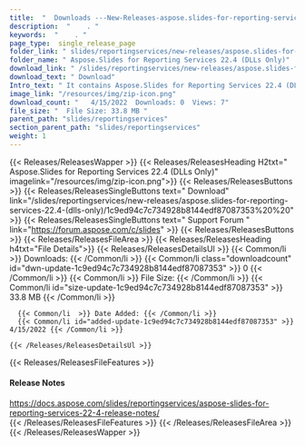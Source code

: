 ```yaml
---
title:  "  Downloads ---New-Releases-aspose.slides-for-reporting-services-22.4-(dlls-only) . " 
description:  "    . " 
keywords:  "    . " 
page_type:  single_release_page
folder_link: " slides/reportingservices/new-releases/aspose.slides-for-reporting-services-22.4-(dlls-only)/"
folder_name: " Aspose.Slides for Reporting Services 22.4 (DLLs Only)"
download_link: " /slides/reportingservices/new-releases/aspose.slides-for-reporting-services-22.4-(dlls-only)/1c9ed94c7c734928b8144edf87087353"
download_text: " Download"
Intro_text: " It contains Aspose.Slides for Reporting Services 22.4 (DLLs Only) release."
image_link: "/resources/img/zip-icon.png"
download_count: "   4/15/2022  Downloads: 0  Views: 7"
file_size: "  File Size: 33.8 MB "
parent_path: "slides/reportingservices"
section_parent_path: "slides/reportingservices"
weight: 1 
---
```


{{< Releases/ReleasesWapper >}}
  {{< Releases/ReleasesHeading H2txt=" Aspose.Slides for Reporting Services 22.4 (DLLs Only)" imagelink="/resources/img/zip-icon.png">}}
  {{< Releases/ReleasesButtons >}}
    {{< Releases/ReleasesSingleButtons text=" Download" link="/slides/reportingservices/new-releases/aspose.slides-for-reporting-services-22.4-(dlls-only)/1c9ed94c7c734928b8144edf87087353%20%20" >}}
    {{< Releases/ReleasesSingleButtons text=" Support Forum " link="https://forum.aspose.com/c/slides" >}}
  {{< Releases/ReleasesButtons >}}
  {{< Releases/ReleasesFileArea >}}
    {{< Releases/ReleasesHeading h4txt="File Details">}}
    {{< Releases/ReleasesDetailsUl >}}
            {{< Common/li  >}} Downloads: {{< /Common/li >}} 
      {{< Common/li class="downloadcount" id="dwn-update-1c9ed94c7c734928b8144edf87087353" >}} 0 {{< /Common/li >}} 
      {{< Common/li  >}} File Size: {{< /Common/li >}} 
      {{< Common/li id="size-update-1c9ed94c7c734928b8144edf87087353" >}} 33.8 MB {{< /Common/li >}} 


      {{< Common/li  >}} Date Added: {{< /Common/li >}} 
      {{< Common/li id="added-update-1c9ed94c7c734928b8144edf87087353" >}} 4/15/2022 {{< /Common/li >}} 

    {{< /Releases/ReleasesDetailsUl >}}

  {{< Releases/ReleasesFileFeatures >}}
      <h4>Release Notes</h4><div><a href="https://docs.aspose.com/slides/reportingservices/aspose-slides-for-reporting-services-22-4-release-notes/">https://docs.aspose.com/slides/reportingservices/aspose-slides-for-reporting-services-22-4-release-notes/</a></div>
  {{< /Releases/ReleasesFileFeatures >}}
 {{< /Releases/ReleasesFileArea >}}
{{< /Releases/ReleasesWapper >}}


